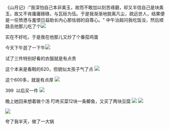 《山月记》:"我深怕自己本非美玉，故而不敢加以刻苦琢磨，却又半信自己是块美玉，故又不肯庸庸碌碌，与瓦砾为伍。于是我渐渐地脱离凡尘，疏远世人，结果便是一任愤懑与羞恨日益助长内心那怯弱的自尊心。"
中午治超问我吃饭没，然后顺路去他那儿吃了个![](../../img/6904315-75fb8dd526460093.jpg)

实在不好吃，于是我在他那儿又炒了个番茄鸡蛋


今天下午逛了一下午![](../../img/6904315-eafe31d93f72145c.jpg)

试了三件特别好看的衣服就是有点贵

这个本来是看鞋的620，但貌似太孩子气了点
![](../../img/6904315-86b9c972f0dbec43.jpg)

这个600多，就是有点厚
![](../../img/6904315-5f4c50c7af57f622.jpg)

399  以后买一件
![](../../img/6904315-a20fb6a79ab7be25.jpg)


晚上她回来想着做个汤
叮咚买菜12块一条鲫鱼，又买了两块豆腐
![](../../img/6904315-cd744714ebb95f6f.jpg)
![](../../img/6904315-02f401c38acd24cd.jpg)

![](../../img/6904315-a6f3bc9ce8c527ba.jpg)

夸了我半天，做了一大锅

